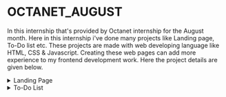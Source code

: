 # OCTANET_AUGUST
   In this internship that's provided by Octanet internship for the August month. Here in this internship i've done many projects like Landing page, To-Do list etc.
 These projects are made with web developing language like HTML, CSS & Javascript. Creating these web pages can add more experience to my frontend development work.
 Here the project details are given below.
 
<details close>
<summary>Landing Page</summary>
  
## Overview

Welcome to the Landing Page repository! This project is designed to create a modern and responsive landing page for Octanet_Internship. The landing page is built with HTML, CSS, JavaScript etc. and aims to provide an engaging and informative user experience.

## Demo

https://www.linkedin.com/posts/sagar-swain-b6b6b3286_html-css-javascript-activity-7227673918981988355-0fdk?utm_source=share&utm_medium=member_desktop

## Features

- **Responsive Design**: Fully responsive and works on all devices (mobile, tablet, desktop).
- **Customizable**: Easily customizable to fit your brand's needs.
- **Fast Loading**: Optimized for speed and performance.

## Technology

- HTML
- CSS
- Java script

</details>


<details close>
<summary>To-Do List</summary>
  
## Overview

In this To-Dolist repository of Octanet_internship. This project is designed to create a page where we can add task, delete task, edit task & mark as complete after completion of task. This To-Do list page is built with HTML, CSS, JavaScript etc. and aims to provide worthful user experience.

## Demo

https://www.linkedin.com/posts/sagar-swain-b6b6b3286_html-css-javascript-activity-7231673767519744000-QgMj?utm_source=share&utm_medium=member_desktop

## Features

1. Basic Task Management
Add Tasks: Users can input a new task into a text field and add it to the list by clicking an "Add Task" button or pressing the Enter key.
Display Tasks: Tasks are listed in an unordered list format, allowing users to view all their tasks at a glance.
3. Interactive Task List
Toggle Completion: Users can mark tasks as completed by clicking on them. Completed tasks are visually distinguished, typically by applying a strikethrough or changing color.
4. Responsive Design
Adaptive Layout: The design adjusts to different screen sizes, ensuring that the To-Do page is accessible and functional on various devices, including desktops, tablets, and smartphones.
5. User-Friendly Interface
Input Field: A clear and accessible input field for entering new tasks.
Add Button: A prominent button for adding tasks to the list, with hover effects for better interaction feedback.
Clean Layout: The interface is organized with appropriate spacing and alignment, enhancing usability and readability.
6. Dynamic Updates
Real-Time Updates: Tasks are dynamically added to the list without requiring a page refresh, thanks to JavaScript’s ability to manipulate the DOM (Document Object Model).
7. Task Completion Visualization
Styling for Completed Tasks: Tasks that are marked as completed are visually distinct, often using styles like text-decoration: line-through, or changing text color to indicate their status.
8. Keyboard and Mouse Interaction
Add Task with Enter Key: Users can press Enter to add a new task, in addition to using the "Add Task" button.
Clickable Tasks: Users can interact with the list items by clicking on them to toggle their completion status.
9. Input Validation
Empty Input Handling: Prevents adding empty tasks by checking if the input field is empty or contains only whitespace before adding it to the list.
10. Extensible and Maintainable
Easy Customization: The page can be easily customized or extended with additional features such as task editing, deleting tasks, filtering by status (e.g., all, active, completed), or persisting tasks using local storage.

## Technology

- HTML
- CSS
- Java script

</details>

